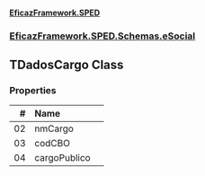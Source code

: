#### [EficazFramework.SPED](EficazFrameworkSPED.md 'EficazFramework SPED')
### [EficazFramework.SPED.Schemas.eSocial](EficazFramework.SPED.Schemas.eSocial.md 'EficazFramework.SPED.Schemas.eSocial')

## TDadosCargo Class
### Properties

| # | Name | |
| ---: | :--- | :--- |
| 02 | nmCargo |  |
| 03 | codCBO |  |
| 04 | cargoPublico |  |
